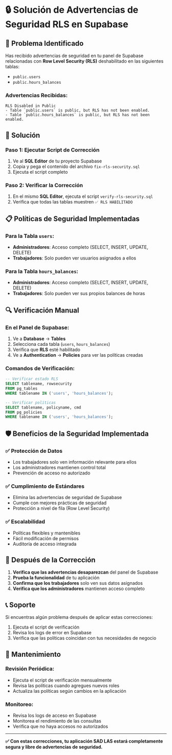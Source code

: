 # 🔒 Solución de Advertencias de Seguridad RLS en Supabase

## 🚨 Problema Identificado

Has recibido advertencias de seguridad en tu panel de Supabase relacionadas con **Row Level Security
(RLS)** deshabilitado en las siguientes tablas:

- `public.users`
- `public.hours_balances`

### Advertencias Recibidas:

```
RLS Disabled in Public
- Table `public.users` is public, but RLS has not been enabled.
- Table `public.hours_balances` is public, but RLS has not been enabled.
```

## 🎯 Solución

### Paso 1: Ejecutar Script de Corrección

1. Ve al **SQL Editor** de tu proyecto Supabase
2. Copia y pega el contenido del archivo `fix-rls-security.sql`
3. Ejecuta el script completo

### Paso 2: Verificar la Corrección

1. En el mismo **SQL Editor**, ejecuta el script `verify-rls-security.sql`
2. Verifica que todas las tablas muestren `✅ RLS HABILITADO`

## 📋 Políticas de Seguridad Implementadas

### Para la Tabla `users`:

- **Administradores**: Acceso completo (SELECT, INSERT, UPDATE, DELETE)
- **Trabajadores**: Solo pueden ver usuarios asignados a ellos

### Para la Tabla `hours_balances`:

- **Administradores**: Acceso completo (SELECT, INSERT, UPDATE, DELETE)
- **Trabajadores**: Solo pueden ver sus propios balances de horas

## 🔍 Verificación Manual

### En el Panel de Supabase:

1. Ve a **Database** → **Tables**
2. Selecciona cada tabla (`users`, `hours_balances`)
3. Verifica que **RLS** esté habilitado
4. Ve a **Authentication** → **Policies** para ver las políticas creadas

### Comandos de Verificación:

```sql
-- Verificar estado RLS
SELECT tablename, rowsecurity
FROM pg_tables
WHERE tablename IN ('users', 'hours_balances');

-- Verificar políticas
SELECT tablename, policyname, cmd
FROM pg_policies
WHERE tablename IN ('users', 'hours_balances');
```

## 🛡️ Beneficios de la Seguridad Implementada

### ✅ Protección de Datos

- Los trabajadores solo ven información relevante para ellos
- Los administradores mantienen control total
- Prevención de acceso no autorizado

### ✅ Cumplimiento de Estándares

- Elimina las advertencias de seguridad de Supabase
- Cumple con mejores prácticas de seguridad
- Protección a nivel de fila (Row Level Security)

### ✅ Escalabilidad

- Políticas flexibles y mantenibles
- Fácil modificación de permisos
- Auditoría de acceso integrada

## 🚀 Después de la Corrección

1. **Verifica que las advertencias desaparezcan** del panel de Supabase
2. **Prueba la funcionalidad** de tu aplicación
3. **Confirma que los trabajadores** solo ven sus datos asignados
4. **Verifica que los administradores** mantienen acceso completo

## 📞 Soporte

Si encuentras algún problema después de aplicar estas correcciones:

1. Ejecuta el script de verificación
2. Revisa los logs de error en Supabase
3. Verifica que las políticas coincidan con tus necesidades de negocio

## 🔄 Mantenimiento

### Revisión Periódica:

- Ejecuta el script de verificación mensualmente
- Revisa las políticas cuando agregues nuevos roles
- Actualiza las políticas según cambios en la aplicación

### Monitoreo:

- Revisa los logs de acceso en Supabase
- Monitorea el rendimiento de las consultas
- Verifica que no haya accesos no autorizados

---

**✅ Con estas correcciones, tu aplicación SAD LAS estará completamente segura y libre de
advertencias de seguridad.**
